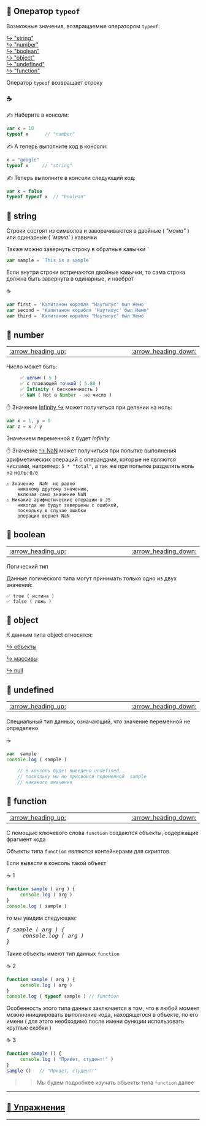 ## 📖 Оператор `typeof`

Возможные значения, возвращаемые оператором `typeof`:

[:arrow_right_hook: "string"](#-string)<br>
[:arrow_right_hook: "number"](#-number)<br>
[:arrow_right_hook: "boolean"](#-boolean)<br>
[:arrow_right_hook: "object"](#-object)<br>
[:arrow_right_hook: "undefined"](#-undefined)<br>
[:arrow_right_hook: "function"](#-function)<br>

Оператор  `typeof`  возвращает строку

### :coffee:

✍️ Наберите в консоли:

```javascript
var x = 10
typeof x      // "number"
```
✍️ А теперь выполните код в консоли:

```javascript
x = "google"
typeof x     // "string"
```
✍️ Теперь выполните в консоли следующий код:

```javascript
var x = false
typeof typeof x  // "boolean"
```

## 📖 string

Строки состоят из символов и заворачиваются в двойные ( *"мама"* ) или одинарные ( *'мама'* ) кавычки

Также можно завернуть строку в обратные кавычки ``` ` ```
```javascript
var sample = `This is a sample`
```
Если внутри строки встречаются двойные кавычки, то сама строка должна быть завернута в одинарные, и наоброт

:coffee:
```javascript
var first = 'Капитаном корабля "Наутилус" был Немо'
var second = "Капитаном корабля 'Наутилус' был Немо"
var third = `Капитаном корабля "Наутилус" был Немо`
```

## 📖 number

<table>
  <tr>
    <td width="8%">
       <a href = "#-string">
          :arrow_heading_up:
       </a>
    </td>
    <td width="800">
       &nbsp;
    </td>
    <td width="8%">
       <a href = "#-boolean">
          :arrow_heading_down:
       </a>
    </td>
  </tr>
</table>

Число может быть:
```javascript
     ✅ целым ( 5 )
     ✅ с плавающей точкой ( 5.80 )
     ✅ Infinity ( бесконечность ) 
     ✅ NaN ( Not a Number - не число )
```
✋ Значение [Infinity :arrow_right_hook:](https://github.com/garevna/js-course/wiki/NaN-null-Infinity#-%D0%97%D0%BD%D0%B0%D1%87%D0%B5%D0%BD%D0%B8%D0%B5-infinity)  может получиться при делении на ноль:
```javascript
var x = 1, y = 0
var z = x / y
```
Значением переменной  z  будет  *Infinity*

✋ Значение [:arrow_right_hook: NaN](https://github.com/garevna/js-course/wiki/NaN-null-Infinity#-%D0%97%D0%BD%D0%B0%D1%87%D0%B5%D0%BD%D0%B8%D0%B5-nan) может получиться при попытке выполнения арифметических операций с операндами, которые не являются числами, например:   ` 5 * "total" `, а так же при попытке разделить ноль на ноль: ` 0/0 `

    ⚠️ Значение  NaN  не равно 
        никакому другому значению, 
        включая само значение NaN
    ⚠️ Никакие арифметические операции в JS 
        никогда не будут завершены с ошибкой, 
        поскольку в случае ошибки 
        операция вернет NaN

## 📖 boolean
<table>
  <tr>
    <td width="8%">
       <a href = "#-number">
          :arrow_heading_up:
       </a>
    </td>
    <td width="800">
       &nbsp;
    </td>
    <td width="8%">
       <a href = "#-object">
          :arrow_heading_down:
       </a>
    </td>
  </tr>
</table>
Логический тип

Данные логического типа могут принимать только одно из двух значений: 

    ✅ true ( истина ) 
    ✅ false ( ложь )

## 📖 object

К данным типа object относятся:

[:arrow_right_hook: объекты](https://github.com/garevna/js-course/wiki/data-structures#-%D0%9E%D0%B1%D1%8A%D0%B5%D0%BA%D1%82%D1%8B)

[:arrow_right_hook: массивы](https://github.com/garevna/js-course/wiki/data-structures#-%D0%9C%D0%B0%D1%81%D1%81%D0%B8%D0%B2%D1%8B)

[:arrow_right_hook: null](https://github.com/garevna/js-course/wiki/NaN-null-Infinity#-%D0%97%D0%BD%D0%B0%D1%87%D0%B5%D0%BD%D0%B8%D0%B5-null)


## 📖 undefined

<table>
  <tr>
    <td width="8%">
       <a href = "#-boolean">
          :arrow_heading_up:
       </a>
    </td>
    <td width="800">
       &nbsp;
    </td>
    <td width="8%">
       <a href = "#-function">
          :arrow_heading_down:
       </a>
    </td>
  </tr>
</table>

Специальный тип данных, означающий, что значение переменной не определено

:coffee:
```javascript
var  sample
console.log ( sample )
```
```javascript
    // В консоль будет выведено undefined, 
    // поскольку мы не присвоили переменной  sample  
    // никакого значения
```

## 📖 function

<table>
  <tr>
    <td width="8%">
       <a href = "#-object">
          :arrow_heading_up:
       </a>
    </td>
    <td width="800">
       &nbsp;
    </td>
    <td width="8%">
       <a href = "#briefcase-%D0%A3%D0%BF%D1%80%D0%B0%D0%B6%D0%BD%D0%B5%D0%BD%D0%B8%D1%8F">
          :arrow_heading_down:
       </a>
    </td>
  </tr>
</table>

С помощью ключевого слова `function` создаются объекты, содержащие фрагмент кода

Объекты типа `function` являются контейнерами для скриптов

Если вывести в консоль такой объект

:coffee: 1
```javascript
function sample ( arg ) {
     console.log ( arg )
}
console.log ( sample )
```
то мы увидим следующее:

<pre><em>ƒ sample ( arg ) {
     console.log ( arg )
}
</em></pre>

Такие объекты имеют тип данных `function`

:coffee: 2
```javascript
function sample ( arg ) {
     console.log ( arg )
}
console.log ( typeof sample ) // function
```
Особенность этого типа данных заключается в том, что в любой момент можно инициировать выполнение кода, находящегося в объекте, по его имени ( для этого необходимо после имени функции использовать круглые скобки )

:coffee: 3
```javascript
function sample () {
     console.log ( "Привет, студент!" )
}
sample ()   // "Привет, студент!"
```
>>Мы будем подробнее изучать объекты типа `function` далее
***

## [:briefcase: Упражнения](https://docs.google.com/forms/d/e/1FAIpQLSdegQYfzld6s0CYJekJ2uvu84fUU2-BXiu7g9X2wzcutF1CWQ/viewform)

***


